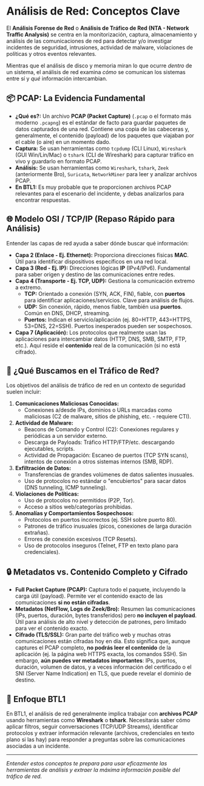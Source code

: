 # Análisis de Red: Conceptos Clave

El **Análisis Forense de Red** o **Análisis de Tráfico de Red (NTA - Network Traffic Analysis)** se centra en la monitorización, captura, almacenamiento y análisis de las comunicaciones de red para detectar y/o investigar incidentes de seguridad, intrusiones, actividad de malware, violaciones de políticas y otros eventos relevantes.

Mientras que el análisis de disco y memoria miran lo que ocurre *dentro* de un sistema, el análisis de red examina *cómo* se comunican los sistemas entre sí y *qué* información intercambian.

## 📦 PCAP: La Evidencia Fundamental

* **¿Qué es?:** Un archivo **PCAP (Packet Capture)** (`.pcap` o el formato más moderno `.pcapng`) es el estándar de facto para guardar paquetes de datos capturados de una red. Contiene una copia de las cabeceras y, generalmente, el contenido (payload) de los paquetes que viajaban por el cable (o aire) en un momento dado.
* **Captura:** Se usan herramientas como `tcpdump` (CLI Linux), `Wireshark` (GUI Win/Lin/Mac) o `tshark` (CLI de Wireshark) para capturar tráfico en vivo y guardarlo en formato PCAP.
* **Análisis:** Se usan herramientas como `Wireshark`, `tshark`, `Zeek` (anteriormente Bro), `Suricata`, `NetworkMiner` para leer y analizar archivos PCAP.
* **En BTL1:** Es muy probable que te proporcionen archivos PCAP relevantes para el escenario del incidente, y debas analizarlos para encontrar respuestas.

## 🌐 Modelo OSI / TCP/IP (Repaso Rápido para Análisis)

Entender las capas de red ayuda a saber dónde buscar qué información:

* **Capa 2 (Enlace - Ej. Ethernet):** Proporciona direcciones físicas **MAC**. Útil para identificar dispositivos específicos en una red local.
* **Capa 3 (Red - Ej. IP):** Direcciones lógicas **IP** (IPv4/IPv6). Fundamental para saber origen y destino de las comunicaciones entre redes.
* **Capa 4 (Transporte - Ej. TCP, UDP):** Gestiona la comunicación extremo a extremo.
    * **TCP:** Orientado a conexión (SYN, ACK, FIN), fiable, con **puertos** para identificar aplicaciones/servicios. Clave para análisis de flujos.
    * **UDP:** Sin conexión, rápido, menos fiable, también usa **puertos**. Común en DNS, DHCP, streaming.
    * **Puertos:** Indican el servicio/aplicación (ej. 80=HTTP, 443=HTTPS, 53=DNS, 22=SSH). Puertos inesperados pueden ser sospechosos.
* **Capa 7 (Aplicación):** Los protocolos que realmente usan las aplicaciones para intercambiar datos (HTTP, DNS, SMB, SMTP, FTP, etc.). Aquí reside el **contenido** real de la comunicación (si no está cifrado).

## 👀 ¿Qué Buscamos en el Tráfico de Red?

Los objetivos del análisis de tráfico de red en un contexto de seguridad suelen incluir:

1.  **Comunicaciones Maliciosas Conocidas:**
    * Conexiones a/desde IPs, dominios o URLs marcadas como maliciosas (C2 de malware, sitios de phishing, etc. - requiere CTI).
2.  **Actividad de Malware:**
    * Beacons de Comando y Control (C2): Conexiones regulares y periódicas a un servidor externo.
    * Descarga de Payloads: Tráfico HTTP/FTP/etc. descargando ejecutables, scripts.
    * Actividad de Propagación: Escaneo de puertos (TCP SYN scans), intentos de conexión a otros sistemas internos (SMB, RDP).
3.  **Exfiltración de Datos:**
    * Transferencias de grandes volúmenes de datos salientes inusuales.
    * Uso de protocolos no estándar o "encubiertos" para sacar datos (DNS tunneling, ICMP tunneling).
4.  **Violaciones de Políticas:**
    * Uso de protocolos no permitidos (P2P, Tor).
    * Acceso a sitios web/categorías prohibidas.
5.  **Anomalías y Comportamientos Sospechosos:**
    * Protocolos en puertos incorrectos (ej. SSH sobre puerto 80).
    * Patrones de tráfico inusuales (picos, conexiones de larga duración extrañas).
    * Errores de conexión excesivos (TCP Resets).
    * Uso de protocolos inseguros (Telnet, FTP en texto plano para credenciales).

## 🔒 Metadatos vs. Contenido Completo y Cifrado

* **Full Packet Capture (PCAP):** Captura todo el paquete, incluyendo la carga útil (payload). Permite ver el contenido exacto de las comunicaciones **si no están cifradas**.
* **Metadatos (NetFlow, Logs de Zeek/Bro):** Resumen las comunicaciones (IPs, puertos, duración, bytes transferidos) pero **no incluyen el payload**. Útil para análisis de alto nivel y detección de patrones, pero limitado para ver el contenido exacto.
* **Cifrado (TLS/SSL):** Gran parte del tráfico web y muchas otras comunicaciones están cifradas hoy en día. Esto significa que, aunque captures el PCAP completo, **no podrás leer el contenido** de la aplicación (ej. la página web HTTPS exacta, los comandos SSH). Sin embargo, **aún puedes ver metadatos importantes**: IPs, puertos, duración, volumen de datos, y a veces información del certificado o el SNI (Server Name Indication) en TLS, que puede revelar el dominio de destino.

## 🎯 Enfoque BTL1

En BTL1, el análisis de red generalmente implica trabajar con **archivos PCAP** usando herramientas como **Wireshark** o **tshark**. Necesitarás saber cómo aplicar filtros, seguir conversaciones (TCP/UDP Streams), identificar protocolos y extraer información relevante (archivos, credenciales en texto plano si las hay) para responder a preguntas sobre las comunicaciones asociadas a un incidente.

---
*Entender estos conceptos te prepara para usar eficazmente las herramientas de análisis y extraer la máxima información posible del tráfico de red.*
